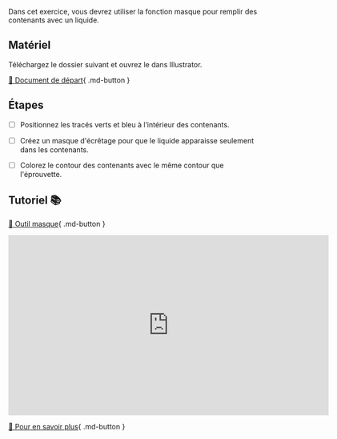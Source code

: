 Dans cet exercice, vous devrez utiliser la fonction masque pour remplir des contenants avec un liquide.   

      


## Matériel
Téléchargez le dossier suivant et ouvrez le dans Illustrator.      

[📁 Document de départ](https://cmontmorency365.sharepoint.com/:u:/s/TIM-582214-Animation2d77/EaZUWILjZqpOuTmb4lTYQegBIzhJ0t6iD_s-cLbbNNjx4w?e=7xoSLo){ .md-button }       
      

## Étapes

- [ ] Positionnez les tracés verts et bleu à l’intérieur des contenants.
- [ ] Créez un masque d'écrêtage pour que le liquide apparaisse seulement dans les contenants.
- [ ] Colorez le contour des contenants avec le même contour que l'éprouvette.


      
## Tutoriel 📚
[📁 Outil masque](https://cmontmorency365.sharepoint.com/:v:/s/TIM-582214-Animation2d77/EeeL6EuK-iBFpZI-Jt3RcBgBxRHPRwgJkhDs-hjFkU0hKA?e=arCMaM){ .md-button }         

<iframe src="https://cmontmorency365.sharepoint.com/sites/TIM-582214-Animation2d77/_layouts/15/embed.aspx?UniqueId=4be88be7-fa8a-4520-a592-3e26ddd17018&embed=%7B%22ust%22%3Atrue%2C%22hv%22%3A%22CopyEmbedCode%22%7D&referrer=StreamWebApp&referrerScenario=EmbedDialog.Create" width="640" height="360" frameborder="0" scrolling="no" allowfullscreen title="01_masque_ecretage.mp4"></iframe>

[📖 Pour en savoir plus](https://helpx.adobe.com/ca_fr/illustrator/how-to/crop-using-masks.html){ .md-button }       

